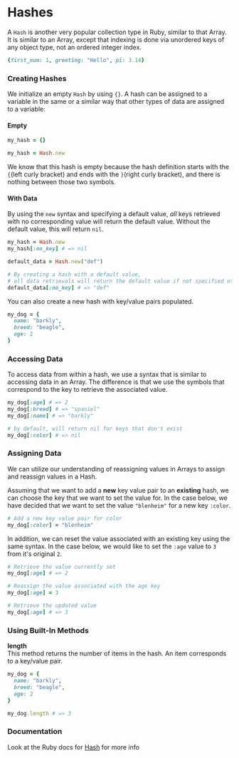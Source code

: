 # Hashes

A `Hash` is another very popular collection type in Ruby, similar to that Array.
It is similar to an Array, except that indexing is done via unordered keys of any object type, not an ordered integer index.

```ruby
{first_num: 1, greeting: "Hello", pi: 3.14}
```

### Creating Hashes
We initialize an empty `Hash` by using `{}`. A hash can be assigned to a variable in the same or a similar way that other types of data are assigned to a variable:

#### Empty

```ruby
my_hash = {}
```

```ruby
my_hash = Hash.new
```

We know that this hash is empty because the hash definition starts with the `{`(left curly bracket) and ends with the `}`(right curly bracket), and there is nothing between those two symbols.

#### With Data

By using the `new` syntax and specifying a default value, _all_ keys retrieved with no corresponding value will return the default value. Without the default value, this will return `nil`.
```ruby
my_hash = Hash.new
my_hash[:no_key] # => nil

default_data = Hash.new("def")

# By creating a hash with a default value,
# all data retrievals will return the default value if not specified otherwise
default_data[:no_key] # => "def"
```

You can also create a new hash with key/value pairs populated.
```ruby
my_dog = {
  name: "barkly",
  breed: "beagle",
  age: 2
}
```

### Accessing Data
To access data from within a hash, we use a syntax that is similar to accessing data in an Array. The difference is that we use the symbols that correspond to the key to retrieve the associated value.

```ruby
my_dog[:age] # => 2
my_dog[:breed] # => "spaniel"
my_dog[:name] # => "barkly"

# by default, will return nil for keys that don't exist
my_dog[:color] # => nil
```

### Assigning Data
We can utilize our understanding of reassigning values in Arrays to assign and reassign values in a Hash.

Assuming that we want to add a **new** key value pair to an **existing** hash, we can choose the key that we want to set the value for. In the case below, we have decided that we want to set the value `"blenheim"` for a new key `:color`.
```ruby
# Add a new key value pair for color
my_dog[:color] = "blenheim"
```

In addition, we can reset the value associated with an existing key using the same syntax. In the case below, we would like to set the `:age` value to `3` from it's original `2`.
```ruby
# Retrieve the value currently set
my_dog[:age] # => 2

# Reassign the value associated with the age key
my_dog[:age] = 3

# Retrieve the updated value
my_dog[:age] # => 3
```


### Using Built-In Methods

**length**  
This method returns the number of items in the hash. An item corresponds to a key/value pair.

```ruby
my_dog = {
  name: "barkly",
  breed: "beagle",
  age: 2
}

my_dog.length # => 3
```

### Documentation
Look at the Ruby docs for [Hash](http://www.ruby-doc.org/core-2.2.3/Hash.html) for more info
